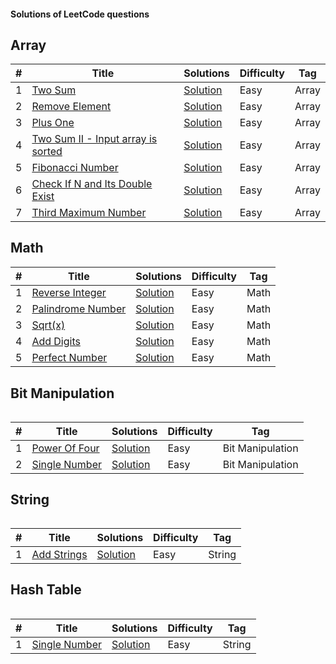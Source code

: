 <h4>Solutions of LeetCode questions</h4>
<h2>Array</h2>
<table>
<thead>
<tr>
<th>#</th>
<th>Title</th>
<th>Solutions</th>
<th>Difficulty</th>
<th>Tag</th>
</tr>
</thead>
<tbody>


<tr>
<tr>
<td>1</td>
<td><a href="https://leetcode.com/problems/two-sum/" rel="nofollow">Two Sum</a></td>
<td><a href="https://github.com/nnatevan/LeetCode/blob/master/Data%20Structure/Two%20Sum/src/com/company/Main.java">Solution</a></td>
<td>Easy</td>
<td>Array</td>
</tr>
</tr>


<tr>
<tr>
<td>2</td>
<td><a href="https://leetcode.com/problems/remove-element/" rel="nofollow">Remove Element</a></td>
<td><a href="https://github.com/nnatevan/LeetCode/blob/master/Data%20Structure/Remove%20Element/src/com/company/Main.java">Solution</a></td>
<td>Easy</td>
<td>Array</td>
</tr>
</tr>

<tr>
<tr>
<td>3</td>
<td><a href="https://leetcode.com/problems/plus-one/" rel="nofollow">Plus One</a></td>
<td><a href="https://github.com/nnatevan/LeetCode/blob/master/Data%20Structure/Plus%20One/src/com/company/Main.java">Solution</a></td>
<td>Easy</td>
<td>Array</td>
</tr>
</tr>


<tr>
<tr>
<td>4</td>
<td><a href="https://leetcode.com/problems/two-sum-ii-input-array-is-sorted/" rel="nofollow">Two Sum II - Input array is sorted</a></td>
<td><a href="https://github.com/nnatevan/LeetCode/blob/master/Data%20Structure/Two%20Sum%20II%20-%20Input%20array%20is%20sorted/src/com/company/Main.java">Solution</a></td>
<td>Easy</td>
<td>Array</td>
</tr>
</tr>


<tr>
<tr>
<td>5</td>
<td><a href="https://leetcode.com/problems/fibonacci-number/" rel="nofollow">Fibonacci Number</a></td>
<td><a href="https://github.com/nnatevan/LeetCode/blob/master/Data%20Structure/Fibonacci%20Number/src/com/company/Main.java">Solution</a></td>
<td>Easy</td>
<td>Array</td>
</tr>
</tr>


<tr>
<tr>
<td>6</td>
<td><a href="https://leetcode.com/problems/check-if-n-and-its-double-exist/" rel="nofollow">Check If N and Its Double Exist</a></td>
<td><a href="https://github.com/nnatevan/LeetCode/blob/master/Data%20Structure/Check%20If%20N%20and%20Its%20Double%20Exist/src/com/company/Main.java">Solution</a></td>
<td>Easy</td>
<td>Array</td>
</tr>
</tr>


<tr>
<tr>
<td>7</td>
<td><a href="https://leetcode.com/problems/third-maximum-number/" rel="nofollow">Third Maximum Number</a></td>
<td><a href="https://github.com/nnatevan/LeetCode/blob/master/Array/Third%20Maximum%20Number/src/com/company/Main.java">Solution</a></td>
<td>Easy</td>
<td>Array</td>
</tr>
</tr>
</table>


<h2>Math</h2>
<table>
<thead>
<tr>
<th>#</th>
<th>Title</th>
<th>Solutions</th>
<th>Difficulty</th>
<th>Tag</th>
</tr>
</thead>
<tbody>

<tr>
<tr>
<td>1</td>
<td><a href="https://leetcode.com/problems/reverse-integer/" rel="nofollow">Reverse Integer</a></td>
<td><a href="https://github.com/nnatevan/LeetCode/blob/master/Math/Reverse%20Integer/src/com/company/Main.java">Solution</a></td>
<td>Easy</td>
<td>Math</td>
</tr>
</tr>

<tr>
<tr>
<td>2</td>
<td><a href="https://leetcode.com/problems/palindrome-number/" rel="nofollow">Palindrome Number</a></td>
<td><a href="https://github.com/nnatevan/LeetCode/blob/master/Math/Palindrome%20Number/src/com/company/Main.java">Solution</a></td>
<td>Easy</td>
<td>Math</td>
</tr>
</tr>

<tr>
<tr>
<td>3</td>
<td><a href="https://leetcode.com/problems/sqrtx/" rel="nofollow">Sqrt(x)</a></td>
<td><a href="https://github.com/nnatevan/LeetCode/blob/master/Math/sqrt(x)/src/com/company/Main.java">Solution</a></td>
<td>Easy</td>
<td>Math</td>
</tr>
</tr>


<tr>
<tr>
<td>4</td>
<td><a href="https://leetcode.com/problems/add-digits/" rel="nofollow">Add Digits</a></td>
<td><a href="https://github.com/nnatevan/LeetCode/blob/master/String/Add%20String/src/com/company/Main.java">Solution</a></td>
<td>Easy</td>
<td>Math</td>
</tr>
</tr>


<tr>
<tr>
<td>5</td>
<td><a href="https://leetcode.com/problems/perfect-number/" rel="nofollow">Perfect Number</a></td>
<td><a href="https://github.com/nnatevan/LeetCode/blob/master/Math/Add%20Digits/src/com/company/Main.java">Solution</a></td>
<td>Easy</td>
<td>Math</td>
</tr>
</tr>

</table>

<table>
<h2>Bit Manipulation</h2>
<table>
<thead>
<tr>
<th>#</th>
<th>Title</th>
<th>Solutions</th>
<th>Difficulty</th>
<th>Tag</th>
</tr>
</thead>
<tbody>

<tr>
<tr>
<td>1</td>
<td><a href="https://leetcode.com/problems/power-of-four/" rel="nofollow">Power Of Four</a></td>
<td><a href="https://github.com/nnatevan/LeetCode/blob/master/Bit%20Manipulation/Power%20of%20Four/src/com/company/Main.java">Solution</a></td>
<td>Easy</td>
<td>Bit Manipulation</td>
</tr>
</tr>  

 <tr>
<tr>
<td>2</td>
<td><a href="https://leetcode.com/problems/single-number/" rel="nofollow">Single Number</a></td>
<td><a href="https://github.com/nnatevan/LeetCode/blob/master/Bit%20Manipulation/SingleNumber/src/com/company/Main.java">Solution</a></td>
<td>Easy</td>
<td>Bit Manipulation</td>
</tr>
</tr>  
</table>



<table>
<h2>String</h2>
<table>
<thead>
<tr>
<th>#</th>
<th>Title</th>
<th>Solutions</th>
<th>Difficulty</th>
<th>Tag</th>
</tr>
</thead>
<tbody>

 
<tr>
<tr>
<td>1</td>
<td><a href="https://leetcode.com/problems/add-strings/" rel="nofollow">Add Strings</a></td>
<td><a href="https://github.com/nnatevan/LeetCode/blob/master/String/Add%20String/src/com/company/Main.java">Solution</a></td>
<td>Easy</td>
<td>String</td>
</tr>
</tr>  

 
 <table>
<h2>Hash Table</h2>
<table>
<thead>
<tr>
<th>#</th>
<th>Title</th>
<th>Solutions</th>
<th>Difficulty</th>
<th>Tag</th>
</tr>
</thead>
<tbody>

 
 <tr>
<tr>
<td>1</td>
<td><a href="https://leetcode.com/problems/single-number/" rel="nofollow">Single Number</a></td>
<td><a href="https://github.com/nnatevan/LeetCode/blob/master/Bit%20Manipulation/Power%20of%20Four/src/com/company/Main.java">Solution</a></td>
<td>Easy</td>
<td>String</td>
</tr>
</tr>  

</table>
